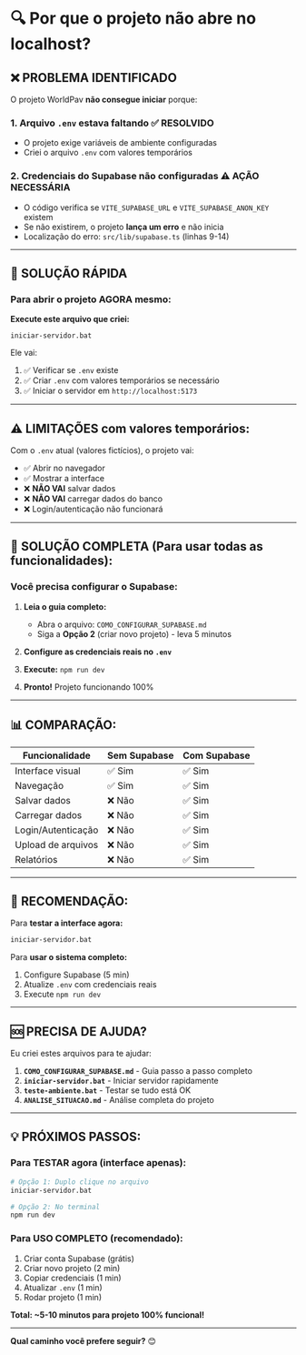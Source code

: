 # 🔍 Por que o projeto não abre no localhost?

## ❌ PROBLEMA IDENTIFICADO

O projeto WorldPav **não consegue iniciar** porque:

### 1. **Arquivo `.env` estava faltando** ✅ RESOLVIDO
- O projeto exige variáveis de ambiente configuradas
- Criei o arquivo `.env` com valores temporários

### 2. **Credenciais do Supabase não configuradas** ⚠️ AÇÃO NECESSÁRIA
- O código verifica se `VITE_SUPABASE_URL` e `VITE_SUPABASE_ANON_KEY` existem
- Se não existirem, o projeto **lança um erro** e não inicia
- Localização do erro: `src/lib/supabase.ts` (linhas 9-14)

---

## 🎯 SOLUÇÃO RÁPIDA

### Para abrir o projeto AGORA mesmo:

**Execute este arquivo que criei:**
```
iniciar-servidor.bat
```

Ele vai:
1. ✅ Verificar se `.env` existe
2. ✅ Criar `.env` com valores temporários se necessário
3. ✅ Iniciar o servidor em `http://localhost:5173`

---

## ⚠️ LIMITAÇÕES com valores temporários:

Com o `.env` atual (valores fictícios), o projeto vai:
- ✅ Abrir no navegador
- ✅ Mostrar a interface
- ❌ **NÃO VAI** salvar dados
- ❌ **NÃO VAI** carregar dados do banco
- ❌ Login/autenticação não funcionará

---

## 🚀 SOLUÇÃO COMPLETA (Para usar todas as funcionalidades):

### Você precisa configurar o Supabase:

1. **Leia o guia completo:**
   - Abra o arquivo: `COMO_CONFIGURAR_SUPABASE.md`
   - Siga a **Opção 2** (criar novo projeto) - leva 5 minutos

2. **Configure as credenciais reais no `.env`**

3. **Execute:** `npm run dev`

4. **Pronto!** Projeto funcionando 100%

---

## 📊 COMPARAÇÃO:

| Funcionalidade | Sem Supabase | Com Supabase |
|---|---|---|
| Interface visual | ✅ Sim | ✅ Sim |
| Navegação | ✅ Sim | ✅ Sim |
| Salvar dados | ❌ Não | ✅ Sim |
| Carregar dados | ❌ Não | ✅ Sim |
| Login/Autenticação | ❌ Não | ✅ Sim |
| Upload de arquivos | ❌ Não | ✅ Sim |
| Relatórios | ❌ Não | ✅ Sim |

---

## 🎯 RECOMENDAÇÃO:

Para **testar a interface agora:**
```bash
iniciar-servidor.bat
```

Para **usar o sistema completo:**
1. Configure Supabase (5 min)
2. Atualize `.env` com credenciais reais
3. Execute `npm run dev`

---

## 🆘 PRECISA DE AJUDA?

Eu criei estes arquivos para te ajudar:

1. **`COMO_CONFIGURAR_SUPABASE.md`** - Guia passo a passo completo
2. **`iniciar-servidor.bat`** - Iniciar servidor rapidamente
3. **`teste-ambiente.bat`** - Testar se tudo está OK
4. **`ANALISE_SITUACAO.md`** - Análise completa do projeto

---

## 💡 PRÓXIMOS PASSOS:

### Para TESTAR agora (interface apenas):
```bash
# Opção 1: Duplo clique no arquivo
iniciar-servidor.bat

# Opção 2: No terminal
npm run dev
```

### Para USO COMPLETO (recomendado):
1. Criar conta Supabase (grátis)
2. Criar novo projeto (2 min)
3. Copiar credenciais (1 min)
4. Atualizar `.env` (1 min)
5. Rodar projeto (1 min)

**Total: ~5-10 minutos para projeto 100% funcional!**

---

**Qual caminho você prefere seguir?** 😊





